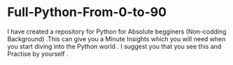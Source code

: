 # Full-Python-From-0-to-90
I have created a repository for Python for Absolute begginers (Non-codding Background) .This can give you a Minute Insights which you will need when you start diving  into the Python world  . I suggest you that you see this and Practise by yourself . 
